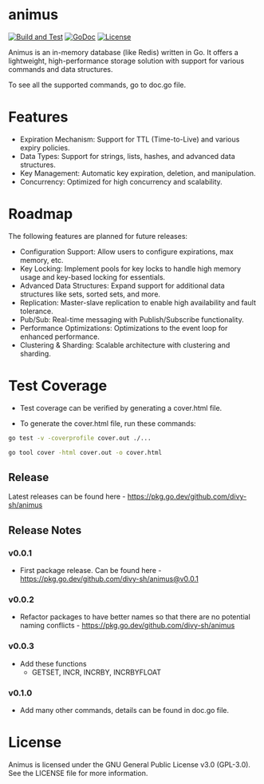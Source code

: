 # animus
[![Build and Test](https://github.com/divy-sh/animus/actions/workflows/go.yml/badge.svg)](https://github.com/divy-sh/animus/actions/workflows/go.yml)
[![GoDoc](http://img.shields.io/badge/go-documentation-blue.svg?style=flat-square)](https://godoc.org/github.com/divy-sh/animus)
[![License](https://img.shields.io/badge/License-GNU30GPL-blue?style=flat-square)](https://raw.githubusercontent.com/divy-sh/animus/master/LICENSE)

Animus is an in-memory database (like Redis) written in Go. It offers a lightweight, high-performance storage solution with support for various commands and data structures.

To see all the supported commands, go to doc.go file.

# Features

- Expiration Mechanism: Support for TTL (Time-to-Live) and various expiry policies.
- Data Types: Support for strings, lists, hashes, and advanced data structures.
- Key Management: Automatic key expiration, deletion, and manipulation.
- Concurrency: Optimized for high concurrency and scalability.

# Roadmap

The following features are planned for future releases:

- Configuration Support: Allow users to configure expirations, max memory, etc.
- Key Locking: Implement pools for key locks to handle high memory usage and key-based locking for essentials.
- Advanced Data Structures: Expand support for additional data structures like sets, sorted sets, and more.
- Replication: Master-slave replication to enable high availability and fault tolerance.
- Pub/Sub: Real-time messaging with Publish/Subscribe functionality.
- Performance Optimizations: Optimizations to the event loop for enhanced performance.
- Clustering & Sharding: Scalable architecture with clustering and sharding.


# Test Coverage
- Test coverage can be verified by generating a cover.html file.

- To generate the cover.html file, run these commands:
```bash
go test -v -coverprofile cover.out ./...
```
```bash
go tool cover -html cover.out -o cover.html
```

## Release

Latest releases can be found here - https://pkg.go.dev/github.com/divy-sh/animus

## Release Notes

### v0.0.1

- First package release. Can be found here - https://pkg.go.dev/github.com/divy-sh/animus@v0.0.1

### v0.0.2

- Refactor packages to have better names so that there are no potential naming conflicts - https://pkg.go.dev/github.com/divy-sh/animus

### v0.0.3

- Add these functions
    - GETSET, INCR, INCRBY, INCRBYFLOAT

### v0.1.0

- Add many other commands, details can be found in doc.go file.

# License

Animus is licensed under the GNU General Public License v3.0 (GPL-3.0). See the LICENSE file for more information.